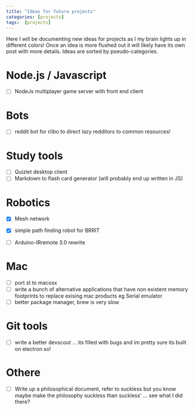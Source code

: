 ```yaml
---
title: "Ideas for future projects"
categories: [projects]
tags:  [projects]
---
```


Here I will be documenting new ideas for projects as I my brain lights up in different colors! Once an idea is more flushed out it will likely have its own post with more details. Ideas are sorted by pseudo-categories.


# Node.js / Javascript
- [ ] NodeJs multiplayer game server with front end client

# Bots
- [ ] reddit bot for r/ibo to direct lazy redditors to common resources!

# Study tools
- [ ] Quizlet desktop client
- [ ] Markdown to flash card generator (will probably end up written in JS)

# Robotics
- [x] Mesh network
- [x] simple path finding robot for BRRIT
- [ ] Arduino-IRremote 3.0 rewrite


# Mac
- [ ] port st to macosx
- [ ] write a bunch of alternative applications that have non existent memory footprints to replace exising mac products eg Serial emulator
- [ ] better package manager, brew is very slow

# Git tools
- [ ] write a better devscout ... its filled with bugs and im pretty sure its built on electron so!

# Othere
- [ ] Write up a philosophical document, refer to suckless but you know maybe make the philosophy suckless than suckless' ... see what I did there?
